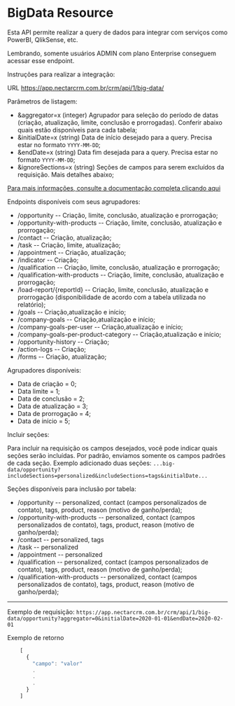 # BigData Resource

Esta API permite realizar a query de dados para integrar com serviços como PowerBI, QlikSense, etc.

Lembrando, somente usuários ADMIN com plano Enterprise conseguem acessar esse endpoint.

Instruções para realizar a integração:

URL
https://app.nectarcrm.com.br/crm/api/1/big-data/

Parâmetros de listagem:
* &aggregator=x (integer) Agrupador para seleção do período de datas (criação, atualização, limite, conclusão e prorrogadas). Conferir abaixo quais estão disponíveis para cada tabela;
* &initialDate=x (string) Data de início desejado para a query. Precisa estar no formato `YYYY-MM-DD`;
* &endDate=x (string) Data fim desejada para a query. Precisa estar no formato `YYYY-MM-DD`;
* &ignoreSections=x (string) Seções de campos para serem excluídos da requisição. Mais detalhes abaixo;

[Para mais informações, consulte a documentação completa clicando aqui](http://docs.nectarcrm.apiary.io)

Endpoints disponíveis com seus agrupadores:

- /opportunity -- Criação, limite, conclusão, atualização e prorrogação;
- /opportunity-with-products -- Criação, limite, conclusão, atualização e prorrogação;
- /contact -- Criação, atualização;
- /task -- Criação, limite, atualização;
- /appointment -- Criação, atualização;
- /indicator -- Criação;
- /qualification -- Criação, limite, conclusão, atualização e prorrogação;
- /qualification-with-products -- Criação, limite, conclusão, atualização e prorrogação;
- /load-report/{reportId} -- Criação, limite, conclusão, atualização e prorrogação (disponibilidade de acordo com a tabela utilizada no relatório);
- /goals -- Criação,atualização e início;
- /company-goals -- Criação,atualização e início;
- /company-goals-per-user -- Criação,atualização e início;
- /company-goals-per-product-category -- Criação,atualização e início;
- /opportunity-history -- Criação;
- /action-logs -- Criação;
- /forms -- Criação, atualização;


Agrupadores disponíveis:

* Data de criação = 0;
* Data limite = 1;
* Data de conclusão = 2;
* Data de atualização = 3;
* Data de prorrogação = 4;
* Data de início = 5;

Incluir seções:

Para incluir na requisição os campos desejados, você pode indicar quais seções serão incluídas. Por padrão, enviamos somente os campos padrões de cada seção. Exemplo adicionado duas seções: `...big-data/opportunity?includeSections=personalized&includeSections=tags&initialDate...`

Seções disponíveis para inclusão por tabela:
- /opportunity -- personalized, contact (campos personalizados de contato), tags, product, reason (motivo de ganho/perda);
- /opportunity-with-products -- personalized, contact (campos personalizados de contato), tags, product, reason (motivo de ganho/perda);
- /contact -- personalized, tags
- /task -- personalized
- /appointment -- personalized
- /qualification -- personalized, contact (campos personalizados de contato), tags, product, reason (motivo de ganho/perda);
- /qualification-with-products -- personalized, contact (campos personalizados de contato), tags, product, reason (motivo de ganho/perda);

-----

Exemplo de requisição: `https://app.nectarcrm.com.br/crm/api/1/big-data/opportunity?aggregator=0&initialDate=2020-01-01&endDate=2020-02-01`


Exemplo de retorno
```js
    [
      {
        "campo": "valor"
        .
        .
        .
      }
    ]
```
